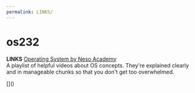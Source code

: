 ```yaml
---
permalink: LINKS/
---
```

# os232
**LINKS**
[Operating System by Neso Academy](https://www.youtube.com/playlist?list=PLBlnK6fEyqRiVhbXDGLXDk_OQAeuVcp2O)<br>A playlist of helpful videos about OS concepts. They're explained clearly and in manageable chunks so that you don't get too overwhelmed.
<p>[]()</p>

